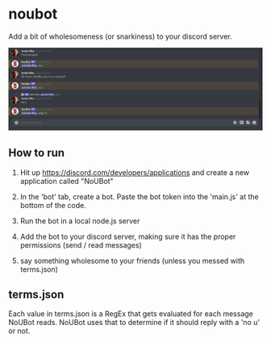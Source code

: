 # noubot

Add a bit of wholesomeness (or snarkiness) to your discord server.

![screenshot](screenshot.png)

## How to run

1. Hit up https://discord.com/developers/applications and create a new application called "NoUBot"

2. In the 'bot' tab, create a bot.  Paste the bot token into the 'main.js' at the bottom of the code.

3. Run the bot in a local node.js server

4. Add the bot to your discord server, making sure it has the proper permissions (send / read messages)

5. say something wholesome to your friends (unless you messed with terms.json)

## terms.json

Each value in terms.json is a RegEx that gets evaluated for each message NoUBot reads.  NoUBot uses that to 
determine if it should reply with a 'no u' or not.  



